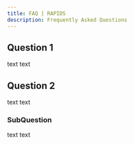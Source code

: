 ```yaml
---
title: FAQ | RAPIDS
description: Frequently Asked Questions
---
```


## Question 1
text text

## Question 2
text text


### SubQuestion
text text



  <!-- Global JS -->
  <script src="/js/main.js"></script>
